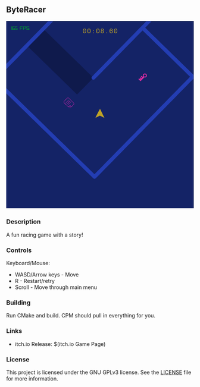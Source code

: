 ## ByteRacer

![ByteRacer](screenshots/screenshot000.png "ByteRacer")

### Description

A fun racing game with a story!

### Controls

Keyboard/Mouse:

 - WASD/Arrow keys - Move
 - R - Restart/retry
 - Scroll - Move through main menu

### Building

Run CMake and build. CPM should pull in everything for you.

### Links

 - itch.io Release: $(itch.io Game Page)

### License

This project is licensed under the GNU GPLv3 license. See the [LICENSE](LICENSE) file for more information.

